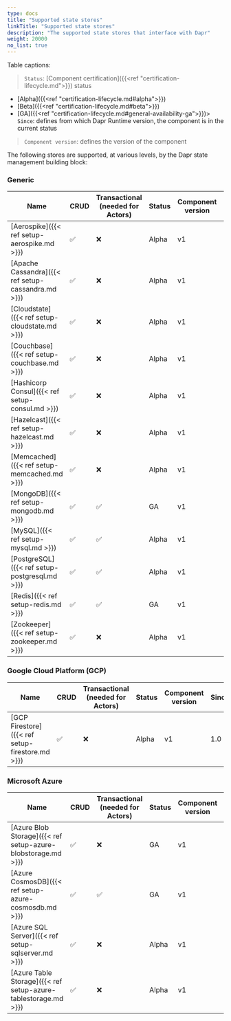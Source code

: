 ```yaml
---
type: docs
title: "Supported state stores"
linkTitle: "Supported state stores"
description: "The supported state stores that interface with Dapr"
weight: 20000
no_list: true
---
```


Table captions:

> `Status`: [Component certification]({{<ref "certification-lifecycle.md">}}) status
  - [Alpha]({{<ref "certification-lifecycle.md#alpha">}})
  - [Beta]({{<ref "certification-lifecycle.md#beta">}})
  - [GA]({{<ref "certification-lifecycle.md#general-availability-ga">}})> `Since`: defines from which Dapr Runtime version, the component is in the current status

> `Component version`: defines the version of the component


The following stores are supported, at various levels, by the Dapr state management building block:

### Generic

| Name                                                           | CRUD | Transactional <br/> (needed for Actors) | Status | Component version | Since |
|----------------------------------------------------------------|------|---------------|--------| ---- |--------------|
| [Aerospike]({{< ref setup-aerospike.md >}})                    | ✅   | ❌            |  Alpha  | v1 | 1.0 |
| [Apache Cassandra]({{< ref setup-cassandra.md >}})             | ✅   | ❌            |  Alpha  | v1 | 1.0 |
| [Cloudstate]({{< ref setup-cloudstate.md >}})                  | ✅   | ❌            |  Alpha  | v1 | 1.0 |
| [Couchbase]({{< ref setup-couchbase.md >}})                    | ✅   | ❌            |  Alpha  | v1 | 1.0 |
| [Hashicorp Consul]({{< ref setup-consul.md >}})                | ✅   | ❌            |  Alpha  | v1 | 1.0 |
| [Hazelcast]({{< ref setup-hazelcast.md >}})                    | ✅   | ❌            |  Alpha  | v1 | 1.0 |
| [Memcached]({{< ref setup-memcached.md >}})                    | ✅   | ❌            |  Alpha  | v1 | 1.0 |
| [MongoDB]({{< ref setup-mongodb.md >}})                        | ✅   | ✅            |  GA  | v1 | 1.0 |
| [MySQL]({{< ref setup-mysql.md >}})                            | ✅   | ✅            |  Alpha  | v1 | 1.0 |
| [PostgreSQL]({{< ref setup-postgresql.md >}})                  | ✅   | ✅            |  Alpha  | v1 | 1.0 |
| [Redis]({{< ref setup-redis.md >}})                            | ✅   | ✅            |  GA  | v1 | 1.0 |
| [Zookeeper]({{< ref setup-zookeeper.md >}})                    | ✅   | ❌            |  Alpha  | v1 | 1.0 |

### Google Cloud Platform (GCP)
| Name                                                  | CRUD | Transactional <br/> (needed for Actors) | Status | Component version | Since |
|-------------------------------------------------------|------|---------------|--------| ---- |------------ |
| [GCP Firestore]({{< ref setup-firestore.md >}})       | ✅   | ❌             | Alpha  | v1 | 1.0 |
### Microsoft Azure

| Name                                                             | CRUD | Transactional <br/> (needed for Actors) | Status | Component version | Since |
|------------------------------------------------------------------|------|---------------|--------| ---- |--------------|
| [Azure Blob Storage]({{< ref setup-azure-blobstorage.md >}})     | ✅   | ❌             | GA  | v1 | 1.0 |
| [Azure CosmosDB]({{< ref setup-azure-cosmosdb.md >}})            | ✅   | ✅             | GA  | v1 | 1.0 |
| [Azure SQL Server]({{< ref setup-sqlserver.md >}})               | ✅   | ❌             | Alpha  | v1 | 1.0 |
| [Azure Table Storage]({{< ref setup-azure-tablestorage.md >}})   | ✅   | ❌             | Alpha  | v1 | 1.0 |



